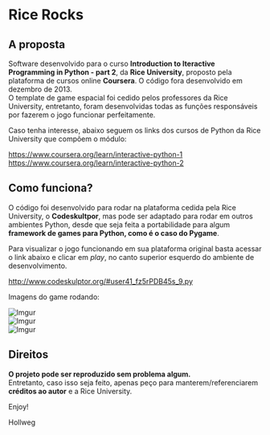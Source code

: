 # Rice Rocks

## A proposta

Software desenvolvido para o curso **Introduction to Iteractive Programming in Python - part 2**, da **Rice University**, proposto pela plataforma de cursos online **Coursera**. O código fora desenvolvido em dezembro de 2013. </br>
O template de game espacial foi cedido pelos professores da Rice University, entretanto, foram desenvolvidas todas as funções responsáveis por fazerem o jogo funcionar perfeitamente.

Caso tenha interesse, abaixo seguem os links dos cursos de Python da Rice University que compõem o módulo:

https://www.coursera.org/learn/interactive-python-1</br>
https://www.coursera.org/learn/interactive-python-2</br>

## Como funciona?

O código foi desenvolvido para rodar na plataforma cedida pela Rice University, o **Codeskultpor**, mas pode ser adaptado para rodar em outros ambientes Python, desde que seja feita a portabilidade para algum **framework de games para Python, como é o caso do Pygame**.

Para visualizar o jogo funcionando em sua plataforma original basta acessar o link abaixo e clicar em _play_, no canto superior esquerdo do ambiente de desenvolvimento.

http://www.codeskulptor.org/#user41_fz5rPDB45s_9.py

Imagens do game rodando:

![Imgur](http://i.imgur.com/pocnKEM.png)</br>
![Imgur](http://i.imgur.com/gohKVJc.png)</br>
![Imgur](http://i.imgur.com/P9JExyu.png)</br>

## Direitos

**O projeto pode ser reproduzido sem problema algum.** </br>
Entretanto, caso isso seja feito, apenas peço para manterem/referenciarem **créditos ao autor** e a Rice University.


Enjoy!

Hollweg

